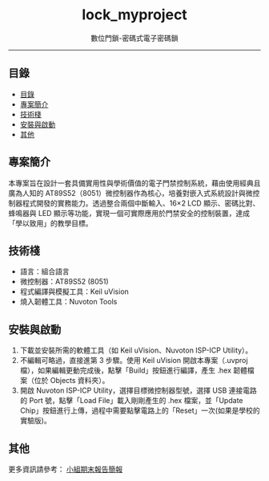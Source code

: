 <div align="center">
  <h1>lock_myproject</h1>
  <p>數位門鎖-密碼式電子密碼鎖</p>
</div>

---

## 目錄
- [目錄](#目錄)
- [專案簡介](#專案簡介)
- [技術棧](#技術棧)
- [安裝與啟動](#安裝與啟動)
- [其他](#其他)


## 專案簡介

本專案旨在設計一套具備實用性與學術價值的電子門禁控制系統，藉由使用經典且廣為人知的 AT89S52（8051）微控制器作為核心，培養對嵌入式系統設計與微控制器程式開發的實務能力。透過整合兩個中斷輸入、16×2 LCD 顯示、密碼比對、蜂鳴器與 LED 顯示等功能，實現一個可實際應用於門禁安全的控制裝置，達成「學以致用」的教學目標。

## 技術棧
- 語言：組合語言
- 微控制器：AT89S52 (8051)
- 程式編譯與模擬工具：Keil uVision
- 燒入韌體工具：Nuvoton Tools

## 安裝與啟動
1. 下載並安裝所需的軟體工具（如 Keil uVision、Nuvoton ISP-ICP Utility）。
2. 不編輯可略過，直接進第 3 步驟。使用 Keil uVision 開啟本專案（.uvproj 檔），如果編輯更動完成後，點擊「Build」按鈕進行編譯，產生 .hex 韌體檔案（位於 Objects 資料夾）。
3. 開啟 Nuvoton ISP-ICP Utility，選擇目標微控制器型號，選擇 USB 連接電路的 Port 號，點擊「Load File」載入剛剛產生的 .hex 檔案，並「Update Chip」按鈕進行上傳，過程中需要點擊電路上的「Reset」一次(如果是學校的實驗版)。

## 其他
更多資訊請參考：
[小組期末報告簡報](https://www.canva.com/design/DAGqM8lh3UA/IeToAfowIwrXNBWW4k1Igg/edit?utm_content=DAGqM8lh3UA&utm_campaign=designshare&utm_medium=link2&utm_source=sharebutton
)